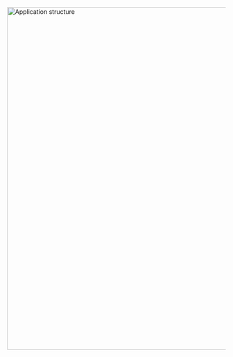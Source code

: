 
<img width="791" alt="Application structure" src="https://user-images.githubusercontent.com/102037784/171220403-bb06aa4d-0ab5-4842-97b0-26d94909f7fb.PNG">

